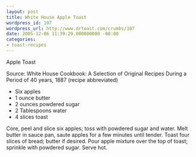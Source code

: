 ```yaml
---
layout: post
title: White House Apple Toast
wordpress_id: 107
wordpress_url: http://www.drtoast.com/crumbs/107
date: 2005-12-06 11:39:29.000000000 -08:00
categories:
- toast-recipes
---
```

Apple Toast

Source: White House Cookbook: A Selection of Original Recipes During a Period of 40 years, 1887 (recipe abbreviated)

* Six apples
* 1 ounce butter
* 2 ounces powdered sugar
* 2 Tablespoons water
* 4 slices toast

Core, peel and slice six apples; toss with powdered sugar and water. Melt butter in sauce pan, saute apples for a few minutes until tender. Toast four slices of bread; butter if desired. Pour apple mixture over the top of toast; sprinkle with powdered sugar. Serve hot.
